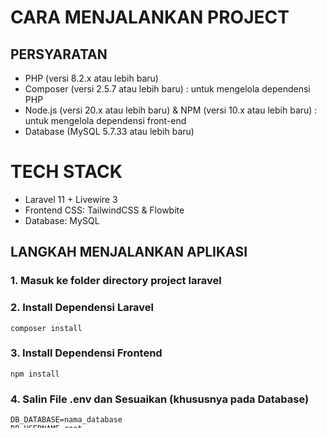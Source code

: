 # CARA MENJALANKAN PROJECT

## PERSYARATAN
- PHP (versi 8.2.x atau lebih baru)
- Composer (versi 2.5.7 atau lebih baru) : untuk mengelola dependensi PHP
- Node.js (versi 20.x atau lebih baru) & NPM (versi 10.x atau lebih baru) : untuk mengelola dependensi front-end
- Database (MySQL 5.7.33 atau lebih baru)

# TECH STACK
- Laravel 11 + Livewire 3
- Frontend CSS: TailwindCSS & Flowbite
- Database: MySQL

## LANGKAH MENJALANKAN APLIKASI
### 1. Masuk ke folder directory project laravel
### 2. Install Dependensi Laravel
```
composer install
```
### 3. Install Dependensi Frontend
```
npm install
```
### 4. Salin File .env dan Sesuaikan (khususnya pada Database)
```
DB_DATABASE=nama_database
DB_USERNAME=root
DB_PASSWORD=
```
### 5. Jalankan Generate Application Key
```
php artisan key:generate
```
### 6. Jalankan migrasi Database
```
php artisan migrate
```
### 7. Jalankan seeder Database
```
php artisan db:seed
```
### 8. Compile Assets Frontend
```
npm run dev
```
atau jika mode produksi
```
npm run build
```
### 9.  Menjalankan Server Lokal
```
php artisan serve
```
